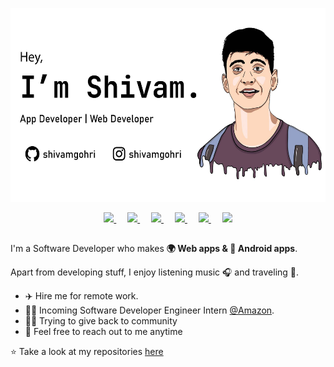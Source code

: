 <p align="center">
    <img src="assets/github.jpg" height="310">
</p>

<p align="center">
    <a href="https://www.youtube.com/channel/UCL1JR_wqotTFy3P-_C2R1ww">
    <img width="25px" src="https://cdn.jsdelivr.net/npm/simple-icons@v3/icons/youtube.svg" />
    </a>
    &emsp;
    <a href="https://mailto:shivamgohri93@gmail.com">
    <img width="25px" src="https://cdn.jsdelivr.net/npm/simple-icons@v3/icons/gmail.svg" />
    </a>
    &emsp;
    <a href="https://twitter.com/shivamgohri">
    <img width="25px" src="https://cdn.jsdelivr.net/npm/simple-icons@v3/icons/twitter.svg" />
    </a>
    &emsp;
    <a href="https://www.linkedin.com/in/shivamgohri">
    <img width="25px" src="https://cdn.jsdelivr.net/npm/simple-icons@v3/icons/linkedin.svg" />
    </a>
    &emsp;
    <a href="https://www.instagram.com/shivamgohri">
    <img width="25px" src="https://cdn.jsdelivr.net/npm/simple-icons@v3/icons/instagram.svg" />
    </a>
    &emsp;
    <a href="https://medium.com/@shivamgohri">
    <img width="25px" src="https://cdn.jsdelivr.net/npm/simple-icons@v3/icons/medium.svg" />
    </a>
</p>

##

I'm a Software Developer who makes **🌍 Web apps & 📱 Android apps**.

Apart from developing stuff, I enjoy listening music 🎧 and traveling 🗻.

- ✈️ Hire me for remote work.
- 👨‍💻 Incoming Software Developer Engineer Intern [@Amazon](https://amazon.com).
- 🙏🏻 Trying to give back to community
- 💬 Feel free to reach out to me anytime

⭐️ Take a look at my repositories [here](https://github.com/shivamgohri?tab=repositories)
